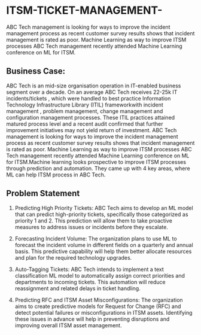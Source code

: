 # ITSM-TICKET-MANAGEMENT-
ABC Tech management is looking for ways to improve the incident management process as recent customer survey results shows that incident management is rated as poor. Machine Learning as way to improve ITSM processes ABC Tech management recently attended Machine Learning conference on ML for ITSM.

## Business Case:
ABC Tech is an mid-size organisation operation in IT-enabled business segment over a decade. On an average ABC Tech receives 22-25k IT incidents/tickets , which were handled to best practice Information Technology Infrastructure Library (ITIL) frameworkwith incident management , problem management, change management and configuration management processes. These ITIL practices attained matured process level and a recent audit confirmed that further improvement initiatives may not yield return of investment.
ABC Tech management is looking for ways to improve the incident management process as recent customer survey results shows that incident management is rated as poor.
Machine Learning as way to improve ITSM processes ABC Tech management recently attended Machine Learning conference on ML for ITSM.Machine learning looks prospective to improve ITSM processes through prediction and automation. They came up with 4 key areas, where ML can help ITSM process in ABC Tech.

## Problem Statement
   1) Predicting High Priority Tickets: ABC Tech aims to develop an ML model that can predict high-priority tickets,                  specifically those categorized as priority 1 and 2. This prediction will allow them to take proactive measures to address        issues or incidents before they escalate.

   2) Forecasting Incident Volume: The organization plans to use ML to forecast the incident volume in different fields on a           quarterly and annual basis. This predictive capability will help them better allocate resources and plan for the required       technology upgrades.

   3) Auto-Tagging Tickets: ABC Tech intends to implement a text classification ML model to automatically assign correct               priorities and departments to incoming tickets. This automation will reduce reassignment and related delays in ticket           handling.

   4) Predicting RFC and ITSM Asset Misconfigurations: The organization aims to create predictive models for Request for Change       (RFC) and detect potential failures or misconfigurations in ITSM assets. Identifying these issues in advance will help in       preventing disruptions and improving overall ITSM asset management.
